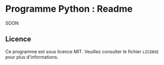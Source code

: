 # Programme Python : Readme

SOON

## Licence

Ce programme est sous licence MIT. Veuillez consulter le fichier `LICENSE` pour plus d'informations.
